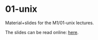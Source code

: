 # 01-unix

Material+slides for the M1/01-unix lectures.

The slides can be read online: [here](https://talks.godoc.org/github.com/master-pfa-info/2019/m1/01-unix/talk.slide).

